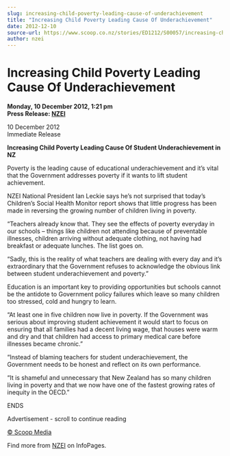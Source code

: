 ```yaml
---
slug: increasing-child-poverty-leading-cause-of-underachievement
title: "Increasing Child Poverty Leading Cause Of Underachievement"
date: 2012-12-10
source-url: https://www.scoop.co.nz/stories/ED1212/S00057/increasing-child-poverty-leading-cause-of-underachievement.htm
author: nzei
---
```

Increasing Child Poverty Leading Cause Of Underachievement
==========================================================

**Monday, 10 December 2012, 1:21 pm**  
**Press Release: [NZEI](https://info.scoop.co.nz/NZEI)**

10 December 2012  
Immediate Release

**Increasing Child Poverty Leading Cause Of Student Underachievement in NZ**

Poverty is the leading cause of educational underachievement and it’s vital that the Government addresses poverty if it wants to lift student achievement.

NZEI National President Ian Leckie says he’s not surprised that today’s Children’s Social Health Monitor report shows that little progress has been made in reversing the growing number of children living in poverty.

“Teachers already know that. They see the effects of poverty everyday in our schools – things like children not attending because of preventable illnesses, children arriving without adequate clothing, not having had breakfast or adequate lunches. The list goes on.

“Sadly, this is the reality of what teachers are dealing with every day and it’s extraordinary that the Government refuses to acknowledge the obvious link between student underachievement and poverty.”

Education is an important key to providing opportunities but schools cannot be the antidote to Government policy failures which leave so many children too stressed, cold and hungry to learn.

“At least one in five children now live in poverty. If the Government was serious about improving student achievement it would start to focus on ensuring that all families had a decent living wage, that houses were warm and dry and that children had access to primary medical care before illnesses became chronic.”

“Instead of blaming teachers for student underachievement, the Government needs to be honest and reflect on its own performance.

“It is shameful and unnecessary that New Zealand has so many children living in poverty and that we now have one of the fastest growing rates of inequity in the OECD.”  
  
ENDS  

Advertisement - scroll to continue reading





[© Scoop Media](http://www.scoop.co.nz/about/terms.html)

Find more from [NZEI](https://info.scoop.co.nz/NZEI) on InfoPages.